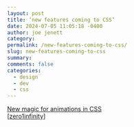 ```yaml
---
layout: post
title: ‘new features coming to CSS’
date: 2024-07-05 11:05:18 -0400
author: joe jenett
category: 
permalink: /new-features-coming-to-css/
slug: new-features-coming-to-css
summary: 
comments: false
categories:
  - design
  - dev
  - css
---
```

<a title="New magic for animations in CSS | Chase McCoy" href="https://chsmc.org/2024/05/css-animations/">New magic for animations in CSS</a><br>[<a href="https://pinboard.in/u:zero1infinity">zero1infinity</a>]

<a style="display:none;" href="https://brid.gy/publish/mastodon"><small>(cross-posted to mastodon)</small></a>